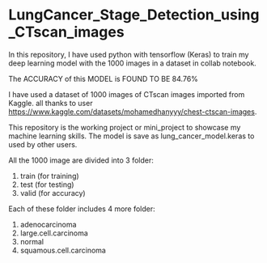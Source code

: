 # LungCancer_Stage_Detection_using_CTscan_images
In this repository, I have used python with tensorflow (Keras) to train my deep learning model with the 1000 images in a dataset in collab notebook. 

The ACCURACY of this MODEL is FOUND TO BE 84.76% 

I have used a dataset of 1000 images of CTscan images imported from Kaggle. all thanks to user https://www.kaggle.com/datasets/mohamedhanyyy/chest-ctscan-images.

This repository is the working project or mini_project to showcase my machine learning skills.
The model is save as lung_cancer_model.keras to used by other users.

All the 1000 image are divided into 3 folder:
  1. train (for training)
  2. test (for testing)
  3. valid (for accuracy)

Each of these folder includes 4 more folder:
  1. adenocarcinoma
  2. large.cell.carcinoma
  3. normal
  4. squamous.cell.carcinoma

